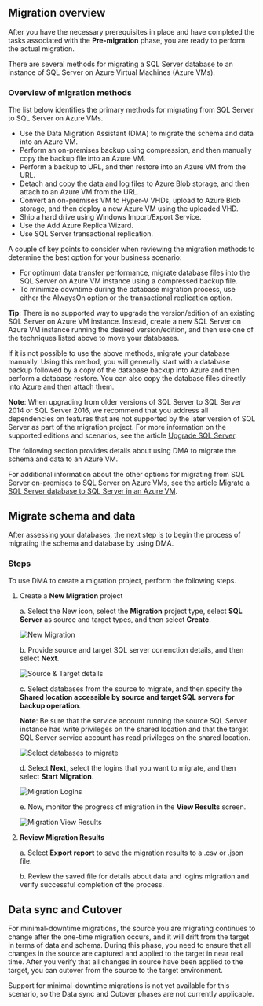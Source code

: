 ## Migration overview

After you have the necessary prerequisites in place and have completed the tasks associated with the **Pre-migration** phase, you are ready to perform the actual migration.

There are several methods for migrating a SQL Server database to an instance of SQL Server on Azure Virtual Machines (Azure VMs).

### Overview of migration methods

The list below identifies the primary methods for migrating from SQL Server to SQL Server on Azure VMs.
* Use the Data Migration Assistant (DMA) to migrate the schema and data into an Azure VM.
* Perform an on-premises backup using compression, and then manually copy the backup file into an Azure VM.
* Perform a backup to URL, and then restore into an Azure VM from the URL.
* Detach and copy the data and log files to Azure Blob storage, and then attach to an Azure VM from the URL.
* Convert an on-premises VM to Hyper-V VHDs, upload to Azure Blob storage, and then deploy a new Azure VM using the uploaded VHD.
* Ship a hard drive using Windows Import/Export Service.
* Use the Add Azure Replica Wizard.
* Use SQL Server transactional replication.

A couple of key points to consider when reviewing the migration methods to determine the best option for your business scenario:
* For optimum data transfer performance, migrate database files into the SQL Server on Azure VM instance using a compressed backup file.
* To minimize downtime during the database migration process, use either the AlwaysOn option or the transactional replication option.

**Tip**: There is no supported way to upgrade the version/edition of an existing SQL Server on Azure VM instance. Instead, create a new SQL Server on Azure VM instance running the desired version/edition, and then use one of the techniques listed above to move your databases.

If it is not possible to use the above methods, migrate your database manually. Using this method, you will generally start with a database backup followed by a copy of the database backup into Azure and then perform a database restore. You can also copy the database files directly into Azure and then attach them.

**Note**: When upgrading from older versions of SQL Server to SQL Server 2014 or SQL Server 2016, we recommend that you address all dependencies on features that are not supported by the later version of SQL Server as part of the migration project. For more information on the supported editions and scenarios, see the article [Upgrade SQL Server](https://msdn.microsoft.com/library/bb677622.aspx).

The following section provides details about using DMA to migrate the schema and data to an Azure VM.

For additional information about the other options for migrating from SQL Server on-premises to SQL Server on Azure VMs, see the article [Migrate a SQL Server database to SQL Server in an Azure VM](https://docs.microsoft.com/en-us/azure/virtual-machines/windows/sql/virtual-machines-windows-migrate-sql).

## Migrate schema and data

After assessing your databases, the next step is to begin the process of migrating the schema and database by using DMA.

### Steps

To use DMA to create a migration project, perform the following steps.

1. Create a **New Migration** project

    a. Select the New icon, select the **Migration** project type, select **SQL Server** as source and target types, and then select **Create**.

    ![New Migration](https://mpbdevcontent.azureedge.net/Images/scenario-assets/sql-to-sqlvm/dmamigrate.png)    

    b. Provide source and target SQL server conenction details, and then select **Next**.

    ![Source & Target details](https://mpbdevcontent.azureedge.net/Images/scenario-assets/sql-to-sqlvm/dmasourcetarget.png)    

    c. Select databases from the source to migrate, and then specify the **Shared location accessible by source and target SQL servers for backup operation**. 
     
    **Note**: Be sure that the service account running the source SQL Server instance has write privileges on the shared location and that the target SQL Server service account has read privileges on the shared location.

    ![Select databases to migrate](https://mpbdevcontent.azureedge.net/Images/scenario-assets/sql-to-sqlvm/dmamigrateadddb.png) 

    d. Select **Next**, select the logins that you want to migrate, and then select **Start Migration**.

    ![Migration Logins](https://mpbdevcontent.azureedge.net/Images/scenario-assets/sql-to-sqlvm/dmaselectlogins.png) 

    e. Now, monitor the progress of migration in the **View Results** screen.

    ![Migration View Results](https://mpbdevcontent.azureedge.net/Images/scenario-assets/sql-to-sqlvm/dmamigrateresults.png) 
  
2. **Review Migration Results**

    a. Select **Export report** to save the migration results to a .csv or .json file.

    b. Review the saved file for details about data and logins migration and verify successful completion of the process.

## Data sync and Cutover

For minimal-downtime migrations, the source you are migrating continues to change after the one-time migration occurs, and it will drift from the target in terms of data and schema. During this phase, you need to ensure that all changes in the source are captured and applied to the target in near real time. After you verify that all changes in source have been applied to the target, you can cutover from the source to the target environment.

Support for minimal-downtime migrations is not yet available for this scenario, so the Data sync and Cutover phases are not currently applicable.

